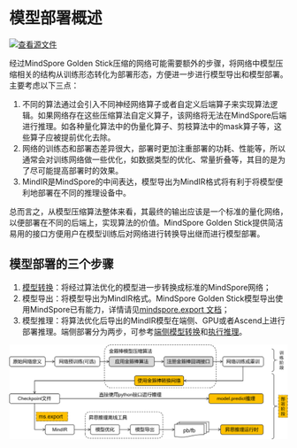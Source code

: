 # 模型部署概述

[![查看源文件](https://mindspore-website.obs.cn-north-4.myhuaweicloud.com/website-images/master/resource/_static/logo_source.svg)](https://gitee.com/mindspore/docs/blob/master/docs/golden_stick/docs/source_zh_cn/deployment/overview.md)

经过MindSpore Golden Stick压缩的网络可能需要额外的步骤，将网络中模型压缩相关的结构从训练形态转化为部署形态，方便进一步进行模型导出和模型部署。主要考虑以下三点：

1. 不同的算法通过会引入不同神经网络算子或者自定义后端算子来实现算法逻辑。如果网络存在这些压缩算法自定义算子，该网络将无法在MindSpore后端进行推理。如各种量化算法中的伪量化算子、剪枝算法中的mask算子等，这些算子应被提前优化去除。
2. 网络的训练态和部署态差异很大，部署时更加注重部署的功耗、性能等，所以通常会对训练网络做一些优化，如数据类型的优化、常量折叠等，其目的是为了尽可能提高部署时的效果。
3. MindIR是MindSpore的中间表达，模型导出为MindIR格式将有利于将模型便利地部署在不同的推理设备中。

总而言之，从模型压缩算法整体来看，其最终的输出应该是一个标准的量化网络，以便部署在不同的后端上，实现算法的价值。MindSpore Golden Stick提供简洁易用的接口方便用户在模型训练后对网络进行转换导出继而进行模型部署。

## 模型部署的三个步骤

1. [模型转换](https://www.mindspore.cn/golden_stick/docs/zh-CN/r0.4/deployment/convert.html)：将经过算法优化的模型进一步转换成标准的MindSpore网络；
2. 模型导出：将模型导出为MindIR格式。MindSpore Golden Stick模型导出使用MindSpore已有能力，详情请见[mindspore.export 文档](https://www.mindspore.cn/docs/zh-CN/master/api_python/mindspore/mindspore.export.html)；
3. 模型推理：将算法优化后导出的MindIR模型在端侧、GPU或者Ascend上进行部署推理。端侧部署分为两步，可参考[端侧模型转换](https://www.mindspore.cn/lite/docs/zh-CN/master/use/converter_tool.html)和[执行推理](https://www.mindspore.cn/lite/docs/zh-CN/master/use/runtime_cpp.html)。

![](../images/deployment/arc.png)
